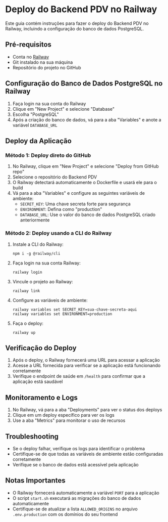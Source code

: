 # Deploy do Backend PDV no Railway

Este guia contém instruções para fazer o deploy do Backend PDV no Railway, incluindo a configuração do banco de dados PostgreSQL.

## Pré-requisitos

- Conta no [Railway](https://railway.app/)
- Git instalado na sua máquina
- Repositório do projeto no GitHub

## Configuração do Banco de Dados PostgreSQL no Railway

1. Faça login na sua conta do Railway
2. Clique em "New Project" e selecione "Database"
3. Escolha "PostgreSQL"
4. Após a criação do banco de dados, vá para a aba "Variables" e anote a variável `DATABASE_URL`

## Deploy da Aplicação

### Método 1: Deploy direto do GitHub

1. No Railway, clique em "New Project" e selecione "Deploy from GitHub repo"
2. Selecione o repositório do Backend PDV
3. O Railway detectará automaticamente o Dockerfile e usará ele para o build
4. Vá para a aba "Variables" e configure as seguintes variáveis de ambiente:
   - `SECRET_KEY`: Uma chave secreta forte para segurança
   - `ENVIRONMENT`: Defina como "production"
   - `DATABASE_URL`: Use o valor do banco de dados PostgreSQL criado anteriormente

### Método 2: Deploy usando a CLI do Railway

1. Instale a CLI do Railway:
   ```
   npm i -g @railway/cli
   ```

2. Faça login na sua conta Railway:
   ```
   railway login
   ```

3. Vincule o projeto ao Railway:
   ```
   railway link
   ```

4. Configure as variáveis de ambiente:
   ```
   railway variables set SECRET_KEY=sua-chave-secreta-aqui
   railway variables set ENVIRONMENT=production
   ```

5. Faça o deploy:
   ```
   railway up
   ```

## Verificação do Deploy

1. Após o deploy, o Railway fornecerá uma URL para acessar a aplicação
2. Acesse a URL fornecida para verificar se a aplicação está funcionando corretamente
3. Verifique o endpoint de saúde em `/health` para confirmar que a aplicação está saudável

## Monitoramento e Logs

1. No Railway, vá para a aba "Deployments" para ver o status dos deploys
2. Clique em um deploy específico para ver os logs
3. Use a aba "Metrics" para monitorar o uso de recursos

## Troubleshooting

- Se o deploy falhar, verifique os logs para identificar o problema
- Certifique-se de que todas as variáveis de ambiente estão configuradas corretamente
- Verifique se o banco de dados está acessível pela aplicação

## Notas Importantes

- O Railway fornecerá automaticamente a variável `PORT` para a aplicação
- O script `start.sh` executará as migrações do banco de dados automaticamente
- Certifique-se de atualizar a lista `ALLOWED_ORIGINS` no arquivo `.env.production` com os domínios do seu frontend